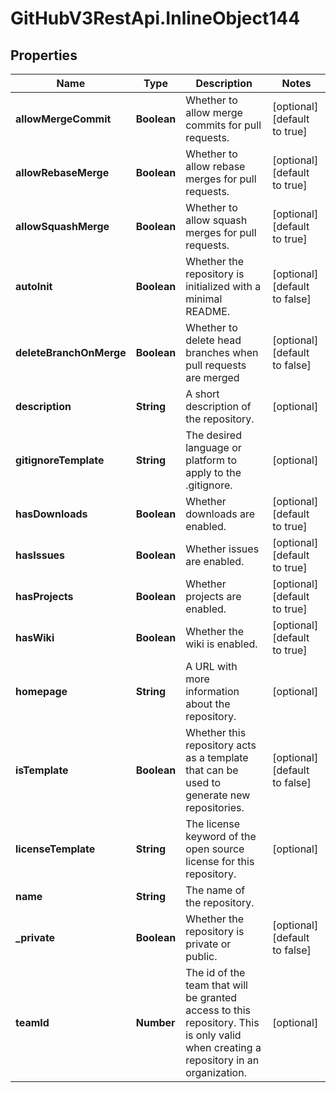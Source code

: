 # GitHubV3RestApi.InlineObject144

## Properties

Name | Type | Description | Notes
------------ | ------------- | ------------- | -------------
**allowMergeCommit** | **Boolean** | Whether to allow merge commits for pull requests. | [optional] [default to true]
**allowRebaseMerge** | **Boolean** | Whether to allow rebase merges for pull requests. | [optional] [default to true]
**allowSquashMerge** | **Boolean** | Whether to allow squash merges for pull requests. | [optional] [default to true]
**autoInit** | **Boolean** | Whether the repository is initialized with a minimal README. | [optional] [default to false]
**deleteBranchOnMerge** | **Boolean** | Whether to delete head branches when pull requests are merged | [optional] [default to false]
**description** | **String** | A short description of the repository. | [optional] 
**gitignoreTemplate** | **String** | The desired language or platform to apply to the .gitignore. | [optional] 
**hasDownloads** | **Boolean** | Whether downloads are enabled. | [optional] [default to true]
**hasIssues** | **Boolean** | Whether issues are enabled. | [optional] [default to true]
**hasProjects** | **Boolean** | Whether projects are enabled. | [optional] [default to true]
**hasWiki** | **Boolean** | Whether the wiki is enabled. | [optional] [default to true]
**homepage** | **String** | A URL with more information about the repository. | [optional] 
**isTemplate** | **Boolean** | Whether this repository acts as a template that can be used to generate new repositories. | [optional] [default to false]
**licenseTemplate** | **String** | The license keyword of the open source license for this repository. | [optional] 
**name** | **String** | The name of the repository. | 
**_private** | **Boolean** | Whether the repository is private or public. | [optional] [default to false]
**teamId** | **Number** | The id of the team that will be granted access to this repository. This is only valid when creating a repository in an organization. | [optional] 


